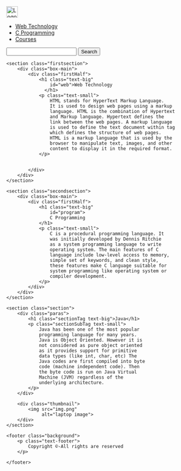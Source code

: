<!DOCTYPE html>
<html>
 
<head>
    <title>Simple web page Template</title>
    <link rel="stylesheet" href="style.css">
</head>
 
<body>
    <nav class="navbar background">
        <div class="logo">
            <img src=
"https://media.geeksforgeeks.org/gfg-gg-logo.svg"
                 style="height: 30px;"
                 alt="Logo">
        </div>
        <ul class="nav-list">
            <li><a href="#web">Web Technology</a></li>
            <li><a href="#program">C Programming</a></li>
            <li><a href="#course">Courses</a></li>
        </ul>
        <div class="rightnav">
            <input type="text"
                   name="search"
                   id="search">
            <button class="btn btn-sm">Search</button>
        </div>
    </nav>
 
    <section class="firstsection">
        <div class="box-main">
            <div class="firstHalf">
                <h1 class="text-big"
                    id="web">Web Technology
                  </h1>
                <p class="text-small">
                    HTML stands for HyperText Markup Language.
                    It is used to design web pages using a markup
                    language. HTML is the combination of Hypertext
                    and Markup language. Hypertext defines the
                    link between the web pages. A markup language
                    is used to define the text document within tag
                    which defines the structure of web pages.
                    HTML is a markup language that is used by the
                    browser to manipulate text, images, and other
                    content to display it in the required format.
                </p>
 
 
            </div>
        </div>
    </section>
 
    <section class="secondsection">
        <div class="box-main">
            <div class="firstHalf">
                <h1 class="text-big"
                    id="program">
                    C Programming
                </h1>
                <p class="text-small">
                    C is a procedural programming language. It
                    was initially developed by Dennis Ritchie
                    as a system programming language to write
                    operating system. The main features of C
                    language include low-level access to memory,
                    simple set of keywords, and clean style,
                    these features make C language suitable for
                    system programming like operating system or
                    compiler development.
                </p>
            </div>
        </div>
    </section>
 
    <section class="section">
        <div class="paras">
            <h1 class="sectionTag text-big">Java</h1>
            <p class="sectionSubTag text-small">
                Java has been one of the most popular
                programming language for many years.
                Java is Object Oriented. However it is
                not considered as pure object oriented
                as it provides support for primitive
                data types (like int, char, etc) The
                Java codes are first compiled into byte
                code (machine independent code). Then
                the byte code is run on Java Virtual
                Machine (JVM) regardless of the
                underlying architecture.
            </p>
        </div>
 
        <div class="thumbnail">
            <img src="img.png"
                 alt="laptop image">
        </div>
    </section>
 
    <footer class="background">
        <p class="text-footer">
            Copyright ©-All rights are reserved
        </p>
        
    </footer>
</body>
 
</html>
